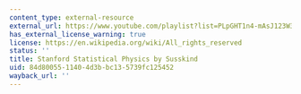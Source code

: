 ```yaml
---
content_type: external-resource
external_url: https://www.youtube.com/playlist?list=PLpGHT1n4-mAsJ123W3fjPzvlDHOvIhHA0
has_external_license_warning: true
license: https://en.wikipedia.org/wiki/All_rights_reserved
status: ''
title: Stanford Statistical Physics by Susskind
uid: 84d80055-1140-4d3b-bc13-5739fc125452
wayback_url: ''
---
```

